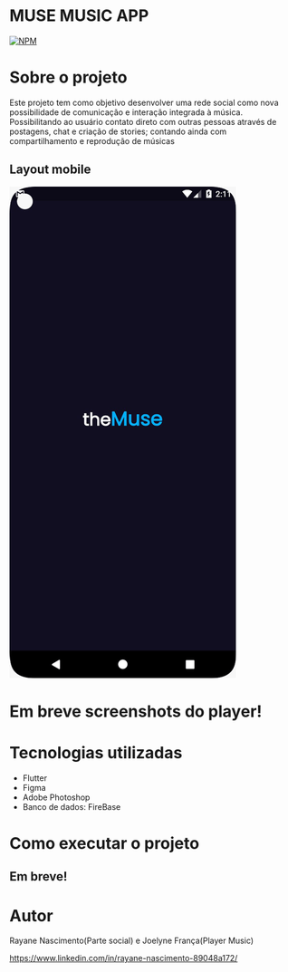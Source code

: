 # MUSE MUSIC APP
[![NPM](https://img.shields.io/npm/l/react)](https://github.com/ribeirorray/TheSocialMuse/blob/main/LICENSE) 

# Sobre o projeto

Este projeto tem como objetivo desenvolver uma rede social como nova possibilidade de comunicação e interação integrada à música. Possibilitando ao usuário contato direto com outras pessoas através de postagens, chat e criação de stories; contando ainda com compartilhamento e reprodução de músicas

## Layout mobile

![Mobile 1](https://github.com/ribeirorray/Muse-Music-App/blob/main/01.png) 


# Em breve screenshots do player!


# Tecnologias utilizadas
- Flutter
- Figma
- Adobe Photoshop
- Banco de dados: FireBase

# Como executar o projeto
## Em breve!


# Autor

Rayane Nascimento(Parte social) e Joelyne França(Player Music)

https://www.linkedin.com/in/rayane-nascimento-89048a172/